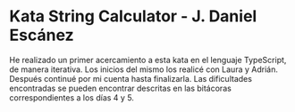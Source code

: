 
# Kata String Calculator - J. Daniel Escánez

He realizado un primer acercamiento a esta kata en el lenguaje TypeScript, de manera iterativa. Los inicios del mismo los realicé con Laura y Adrián. Después continué por mi cuenta hasta finalizarla.
Las dificultades encontradas se pueden encontrar descritas en las bitácoras correspondientes a los días 4 y 5.
